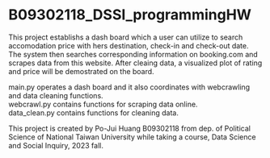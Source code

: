 # B09302118_DSSI_programmingHW

This project establishs a dash board which a user can utilize to search accomodation price with hers destination, check-in and check-out date. The system then searches corresponding information on booking.com and scrapes data from this website. After cleaing data, a visualized plot of rating and price will be demostrated on the board. <br>

main.py operates a dash board and it also coordinates with webcrawling and data cleaning functions. <br>
webcrawl.py contains functions for scraping data online. <br>
data_clean.py contains functions for cleaning data.

This project is created by Po-Jui Huang B09302118 from dep. of Political Science of National Taiwan University while taking a course, Data Science and Social Inquiry, 2023 fall.
